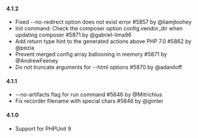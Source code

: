 #### 4.1.2

* Fixed --no-redirect option does not exist error #5857 by @liamjtoohey
* Init command: Check the composer option config.vendor_dir when updating composer #5871 by @gabriel-lima96
* Add return type hint to the generated actions above PHP 7.0 #5862 by @pezia
* Prevent merged config array ballooning in memory #5871 by @AndrewFeeney
* Do not truncate arguments for --html options #5870 by @adaniloff

#### 4.1.1

* --no-artifacts flag for run command #5646 by @Mitrichius
* Fix recorder filename with special chars #5846 by @gimler

#### 4.1.0

* Support for PHPUnit 9
